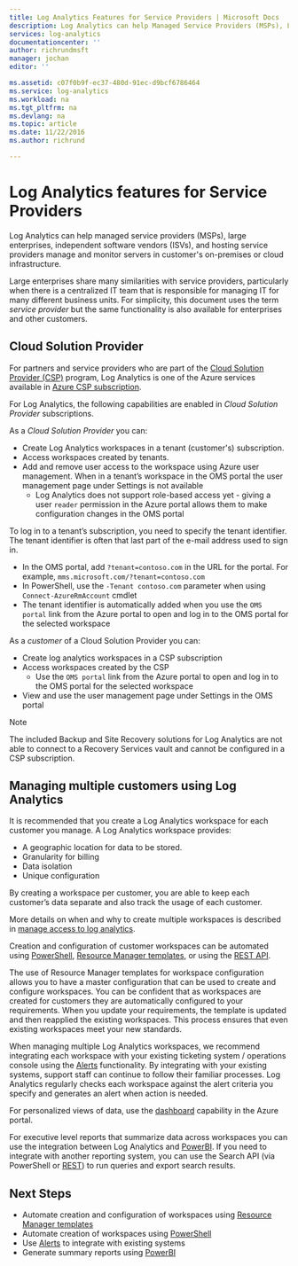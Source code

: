 ```yaml
---
title: Log Analytics Features for Service Providers | Microsoft Docs
description: Log Analytics can help Managed Service Providers (MSPs), Large Enterprises, Independent Sofware Vendors (ISVs) and hosting service providers manage and monitor servers in customer's on-premises or cloud infrastructure.
services: log-analytics
documentationcenter: ''
author: richrundmsft
manager: jochan
editor: ''

ms.assetid: c07f0b9f-ec37-480d-91ec-d9bcf6786464
ms.service: log-analytics
ms.workload: na
ms.tgt_pltfrm: na
ms.devlang: na
ms.topic: article
ms.date: 11/22/2016
ms.author: richrund

---
```

# Log Analytics features for Service Providers
Log Analytics can help managed service providers (MSPs), large enterprises, independent software vendors (ISVs), and hosting service providers manage and monitor servers in customer's on-premises or cloud infrastructure. 

Large enterprises share many similarities with service providers, particularly when there is a centralized IT team that is responsible for managing IT for many different business units. For simplicity, this document uses the term *service provider* but the same functionality is also available for enterprises and other customers.

## Cloud Solution Provider
For partners and service providers who are part of the [Cloud Solution Provider (CSP)](https://partner.microsoft.com/Solutions/cloud-reseller-overview) program, Log Analytics is one of the Azure services available in [Azure CSP subscription](https://docs.microsoft.com/en-us/azure/cloud-solution-provider/overview/azure-csp-overview). 

For Log Analytics, the following capabilities are enabled in *Cloud Solution Provider* subscriptions.

As a *Cloud Solution Provider* you can:

* Create Log Analytics workspaces in a tenant (customer's) subscription.
* Access workspaces created by tenants. 
* Add and remove user access to the workspace using Azure user management. When in a tenant’s workspace in the OMS portal the user management page under Settings is not available
  * Log Analytics does not support role-based access yet - giving a user `reader` permission in the Azure portal allows them to make configuration changes in the OMS portal

To log in to a tenant’s subscription, you need to specify the tenant identifier. The tenant identifier is often that last part of the e-mail address used to sign in.

* In the OMS portal, add `?tenant=contoso.com` in the URL for the portal. For example, `mms.microsoft.com/?tenant=contoso.com`
* In PowerShell, use the `-Tenant contoso.com` parameter when using `Connect-AzureRmAccount` cmdlet
* The tenant identifier is automatically added when you use the `OMS portal` link from the Azure portal to open and log in to the OMS portal for the selected workspace

As a *customer* of a Cloud Solution Provider you can:

* Create log analytics workspaces in a CSP subscription
* Access workspaces created by the CSP
  * Use the `OMS portal` link from the Azure portal to open and log in to the OMS portal for the selected workspace
* View and use the user management page under Settings in the OMS portal

> [!NOTE]
> The included Backup and Site Recovery solutions for Log Analytics are not able to connect to a Recovery Services vault and cannot be configured in a CSP subscription. 
> 
> 

## Managing multiple customers using Log Analytics
It is recommended that you create a Log Analytics workspace for each customer you manage. A Log Analytics workspace provides:

* A geographic location for data to be stored. 
* Granularity for billing 
* Data isolation 
* Unique configuration

By creating a workspace per customer, you are able to keep each customer’s data separate and also track the usage of each customer.

More details on when and why to create multiple workspaces is described in [manage access to log analytics](log-analytics-manage-access.md#determine-the-number-of-workspaces-you-need).

Creation and configuration of customer workspaces can be automated using [PowerShell](log-analytics-powershell-workspace-configuration.md), [Resource Manager templates](log-analytics-template-workspace-configuration.md), or using the [REST API](https://www.nuget.org/packages/Microsoft.Azure.Management.OperationalInsights/).

The use of Resource Manager templates for workspace configuration allows you to have a master configuration that can be used to create and configure workspaces. You can be confident that as workspaces are created for customers they are automatically configured to your requirements. When you update your requirements, the template is updated and then reapplied the existing workspaces. This process ensures that even existing workspaces meet your new standards.    

When managing multiple Log Analytics workspaces, we recommend integrating each workspace with your existing ticketing system / operations console using the [Alerts](log-analytics-alerts.md) functionality. By integrating with your existing systems, support staff can continue to follow their familiar processes. Log Analytics regularly checks each workspace against the alert criteria you specify and generates an alert when action is needed.

For personalized views of data, use the [dashboard](../azure-portal/azure-portal-dashboards.md) capability in the Azure portal.  

For executive level reports that summarize data across workspaces you can use the integration between Log Analytics and [PowerBI](log-analytics-powerbi.md). If you need to integrate with another reporting system, you can use the Search API (via PowerShell or [REST](log-analytics-log-search-api.md)) to run queries and export search results.

## Next Steps
* Automate creation and configuration of workspaces using [Resource Manager templates](log-analytics-template-workspace-configuration.md)
* Automate creation of workspaces using [PowerShell](log-analytics-powershell-workspace-configuration.md) 
* Use [Alerts](log-analytics-alerts.md) to integrate with existing systems
* Generate summary reports using [PowerBI](log-analytics-powerbi.md)


